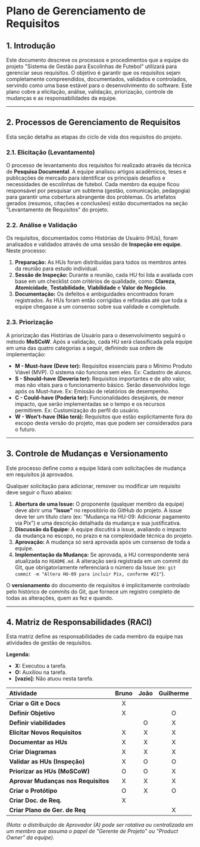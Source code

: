 # Plano de Gerenciamento de Requisitos

## 1. Introdução

Este documento descreve os processos e procedimentos que a equipe do projeto "Sistema de Gestão para Escolinhas de Futebol" utilizará para gerenciar seus requisitos. O objetivo é garantir que os requisitos sejam completamente compreendidos, documentados, validados e controlados, servindo como uma base estável para o desenvolvimento do software. Este plano cobre a elicitação, análise, validação, priorização, controle de mudanças e as responsabilidades da equipe.

---

## 2. Processos de Gerenciamento de Requisitos

Esta seção detalha as etapas do ciclo de vida dos requisitos do projeto.

### 2.1. Elicitação (Levantamento)
O processo de levantamento dos requisitos foi realizado através da técnica de **Pesquisa Documental**. A equipe analisou artigos acadêmicos, teses e publicações de mercado para identificar os principais desafios e necessidades de escolinhas de futebol. Cada membro da equipe ficou responsável por pesquisar um subtema (gestão, comunicação, pedagogia) para garantir uma cobertura abrangente dos problemas. Os artefatos gerados (resumos, citações e conclusões) estão documentados na seção "Levantamento de Requisitos" do projeto.

### 2.2. Análise e Validação
Os requisitos, documentados como Histórias de Usuário (HUs), foram analisados e validados através de uma sessão de **Inspeção em equipe**. Neste processo:
1.  **Preparação:** As HUs foram distribuídas para todos os membros antes da reunião para estudo individual.
2.  **Sessão de Inspeção:** Durante a reunião, cada HU foi lida e avaliada com base em um checklist com critérios de qualidade, como: **Clareza**, **Atomicidade**, **Testabilidade**, **Viabilidade** e **Valor de Negócio**.
3.  **Documentação:** Os defeitos e ambiguidades encontrados foram registrados. As HUs foram então corrigidas e refinadas até que toda a equipe chegasse a um consenso sobre sua validade e completude.

### 2.3. Priorização
A priorização das Histórias de Usuário para o desenvolvimento seguirá o método **MoSCoW**. Após a validação, cada HU será classificada pela equipe em uma das quatro categorias a seguir, definindo sua ordem de implementação:
- **M - Must-have (Deve ter):** Requisitos essenciais para o Mínimo Produto Viável (MVP). O sistema não funciona sem eles. Ex: Cadastro de alunos.
- **S - Should-have (Deveria ter):** Requisitos importantes e de alto valor, mas não vitais para o funcionamento básico. Serão desenvolvidos logo após os Must-have. Ex: Emissão de relatórios de desempenho.
- **C - Could-have (Poderia ter):** Funcionalidades desejáveis, de menor impacto, que serão implementadas se o tempo e os recursos permitirem. Ex: Customização do perfil do usuário.
- **W - Won't-have (Não terá):** Requisitos que estão explicitamente fora do escopo desta versão do projeto, mas que podem ser considerados para o futuro.

---

## 3. Controle de Mudanças e Versionamento

Este processo define como a equipe lidará com solicitações de mudança em requisitos já aprovados.

Qualquer solicitação para adicionar, remover ou modificar um requisito deve seguir o fluxo abaixo:
1.  **Abertura de uma Issue:** O proponente (qualquer membro da equipe) deve abrir uma **"Issue"** no repositório do GitHub do projeto. A issue deve ter um título claro (ex: "Mudança na HU-09: Adicionar pagamento via Pix") e uma descrição detalhada da mudança e sua justificativa.
2.  **Discussão da Equipe:** A equipe discutirá a issue, avaliando o impacto da mudança no escopo, no prazo e na complexidade técnica do projeto.
3.  **Aprovação:** A mudança só será aprovada após um consenso de toda a equipe.
4.  **Implementação da Mudança:** Se aprovada, a HU correspondente será atualizada no `README.md`. A alteração será registrada em um commit do Git, que obrigatoriamente referenciará o número da Issue (ex: `git commit -m "Altera HU-09 para incluir Pix, conforme #21"`).

O **versionamento** do documento de requisitos é implicitamente controlado pelo histórico de commits do Git, que fornece um registro completo de todas as alterações, quem as fez e quando.

---

## 4. Matriz de Responsabilidades (RACI)

Esta matriz define as responsabilidades de cada membro da equipe nas atividades de gestão de requisitos.

**Legenda:**
- **X:** Executou a tarefa.
- **O:** Auxiliou na tarefa.
- **[vazio]:** Não atuou nesta tarefa.

| Atividade | Bruno | João | Guilherme |
| :--- | :---: | :---: | :---: |
| **Criar o Git e Docs** | X |  |  |
| **Definir Objetivo** | X |  | O |
| **Definir viabilidades** |  | O | X |
| **Elicitar Novos Requisitos** | X | X | X |
| **Documentar as HUs** | X | X | X |
| **Criar Diagramas** | X | X | X |
| **Validar as HUs (Inspeção)** | X | O | O |
| **Priorizar as HUs (MoSCoW)** | O | O | X |
| **Aprovar Mudanças nos Requisitos** | X | X | X |
| **Criar o Protótipo** | O | X | O |
| **Criar Doc. de Req.** | X |  |  |
| **Criar Plano de Ger. de Req** |  |  | X |

*(Nota: a distribuição de Aprovador (A) pode ser rotativa ou centralizada em um membro que assuma o papel de "Gerente de Projeto" ou "Product Owner" da equipe).*
